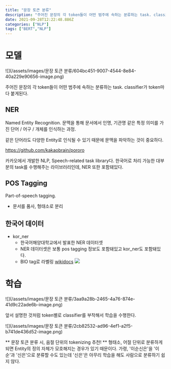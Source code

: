 ```yaml
---
title: "문장 토큰 분류"
description: "주어진 문장의 각 token들이 어떤 범주에 속하는 분류하는 task. classifier가 token마다 붙게된다.Named Entity Recognition.문맥을 통해 문서에서 인명, 기관명 같은 특정 의미를 가진 단어 / 어구 / 개체를 인식하는 과정.같은 단어"
date: 2021-09-28T12:22:48.886Z
categories: ["NLP"]
tags: ["BERT","NLP"]
---
```

# 모델 
![](/assets/images/문장 토큰 분류/604bc451-9007-4544-8e84-40a229e90656-image.png)

주어진 문장의 각 token들이 어떤 범주에 속하는 분류하는 task. classifier가 token마다 붙게된다.

## NER
Named Entity Recognition.
문맥을 통해 문서에서 인명, 기관명 같은 특정 의미를 가진 단어 / 어구 / 개체를 인식하는 과정.

같은 단어라도 다양한 Entity로 인식될 수 있기 때문에 문맥을 파악하는 것이 중요하다.

https://github.com/kakaobrain/pororo

카카오에서 개발한 NLP, Speech-related task library다. 한국어로 처리 가능한 대부분의 task를 수행해주는 라이브러리인데, NER 또한 포함돼있다.

## POS Tagging
Part-of-speech tagging.

- 문서를 품사, 형태소로 분리

## 한국어 데이터
- kor_ner
  - 한국어해양대학교에서 발표한 NER 데이터셋
  - NER 데이터셋은 보통 pos tagging 정보도 포함돼있고 kor_ner도 포함돼있다.
  - BIO tag로 라벨링 [wikidocs](https://wikidocs.net/24682)
  ![](/images/3851e8d0-0a33-4a82-8f5b-6bae8b520672-image.png)
  
  
# 학습
![](/assets/images/문장 토큰 분류/3aa9a28b-2465-4a76-874e-41d9c22ade6b-image.png)

앞서 설명한 것처럼 token별로 classifier를 부착해서 학습을 수행한다.

![](/assets/images/문장 토큰 분류/2cb82532-ad96-4ef1-a2f5-b741de436d52-image.png)

** 문장 토큰 분류 시, 음절 단위의 tokenizing 추천! **
형태소, 어절 단위로 분류하게 되면 Entity의 정의 자체가 모호해지는 경우가 있기 때문이다. 가령, '이순신은'을 '이순'과 '신은'으로 분류할 수도 있는데 '신은'은 아무리 학습을 해도 사람으로 분류하기 쉽지 않다. 
